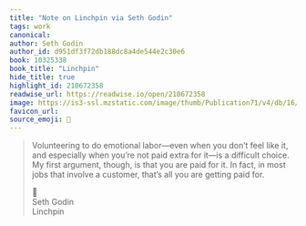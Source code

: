 ```yaml
---
title: "Note on Linchpin via Seth Godin"
tags: work
canonical: 
author: Seth Godin
author_id: d951df3f72db188dc8a4de544e2c30e6
book: 10325338
book_title: "Linchpin"
hide_title: true
highlight_id: 210672358
readwise_url: https://readwise.io/open/210672358
image: https://is3-ssl.mzstatic.com/image/thumb/Publication71/v4/db/16/a6/db16a60e-aa74-e769-1b59-8130c1c0b443/9781101196311.jpg/1400x0w.jpg
favicon_url: 
source_emoji: 📕
---
```


> Volunteering to do emotional labor—even when you don’t feel like it, and especially when you’re not paid extra for it—is a difficult choice. My first argument, though, is that you are paid for it. In fact, in most jobs that involve a customer, that’s all you are getting paid for.
> <div class="quoteback-footer"><div class="quoteback-avatar"><span class="mini-emoji"> 📕</span></div><div class="quoteback-metadata"><div class="metadata-inner"><span style="display:none">FROM:</span><div aria-label="Seth Godin" class="quoteback-author"> Seth Godin</div><div aria-label="Linchpin" class="quoteback-title"> Linchpin</div></div></div></div>